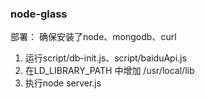 ### node-glass

部署：  确保安装了node、mongodb、curl
1. 运行script/db-init.js、script/baiduApi.js
2. 在LD_LIBRARY_PATH 中增加 /usr/local/lib
3. 执行node server.js
